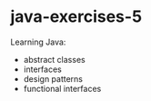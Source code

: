 # java-exercises-5

Learning Java:

* abstract classes
* interfaces
* design patterns
* functional interfaces
